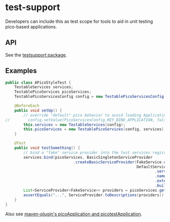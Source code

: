 # test-support

Developers can include this as test scope for tools to aid in unit testing pico-based applications.

## API
See the [testsupport package](./src/main/java/io/helidon/pico/testsupport).

## Examples

```java
public class APicoStyleTest {
    TestableServices services;
    TestablePicoServices picoServices;
    TestablePicoServicesConfig config = new TestablePicoServicesConfig();

    @BeforeEach
    public void setUp() {
        // override "default" pico behavior to avoid loading Application.java compile-time bindings
//        config.setValue(PicoServicesConfig.KEY_BIND_APPLICATION, false);
        this.services = new TestableServices(config);
        this.picoServices = new TestablePicoServices(config, services);
    }

    @Test
    public void testSomething() {
        // bind a "fake" service provider into the test services registry
        services.bind(picoServices, BasicSingletonServiceProvider
                              .createBasicServiceProvider(FakeService.class,
                                                          DefaultServiceInfo.builder()
                                                                  .serviceTypeName(FakeService.class.getName())
                                                                  .named("fake")
                                                                  .externalContractTypeImplemented(FakeContract.class)
                                                                  .build()));
        List<ServiceProvider<FakeService>> providers = picoServices.getServices().lookup(FakeService.class);
        assertEquals("...", ServiceProvider.toDescriptions(providers));
    }
}
```

Also see [maven-plugin's picoApplication and picotestApplication](../maven-plugin/README.md#picoApplication-and-picotestApplication).
